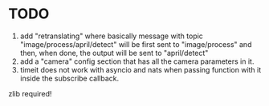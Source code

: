 # TODO

1. add "retranslating" where basically message with topic "image/process/april/detect" will be first sent to "image/process" and then, when done, the output will be sent to "april/detect"
2. add a "camera" config section that has all the camera parameters in it.
3. timeit does not work with asyncio and nats when passing function with it inside the subscribe callback.


zlib required!